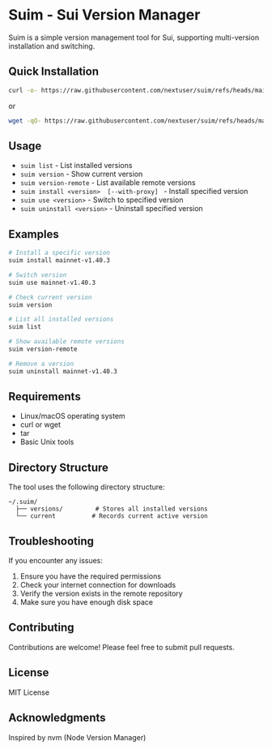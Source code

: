 # Suim - Sui Version Manager

Suim is a simple version management tool for Sui, supporting multi-version installation and switching.

## Quick Installation

```bash
curl -o- https://raw.githubusercontent.com/nextuser/suim/refs/heads/main/install.sh | bash
```

or

```bash
wget -qO- https://raw.githubusercontent.com/nextuser/suim/refs/heads/main/install.sh | bash
```

## Usage

- `suim list` - List installed versions
- `suim version` - Show current version
- `suim version-remote` - List available remote versions
- `suim install <version>  [--with-proxy] ` - Install specified version
- `suim use <version>` - Switch to specified version
- `suim uninstall <version>` - Uninstall specified version

## Examples

```bash
# Install a specific version
suim install mainnet-v1.40.3

# Switch version
suim use mainnet-v1.40.3

# Check current version
suim version

# List all installed versions
suim list

# Show available remote versions
suim version-remote

# Remove a version
suim uninstall mainnet-v1.40.3
```

## Requirements

- Linux/macOS operating system
- curl or wget
- tar
- Basic Unix tools

## Directory Structure

The tool uses the following directory structure:
```
~/.suim/
  ├── versions/         # Stores all installed versions
  └── current          # Records current active version
```

## Troubleshooting

If you encounter any issues:

1. Ensure you have the required permissions
2. Check your internet connection for downloads
3. Verify the version exists in the remote repository
4. Make sure you have enough disk space

## Contributing

Contributions are welcome! Please feel free to submit pull requests.

## License

MIT License

## Acknowledgments

Inspired by nvm (Node Version Manager)
